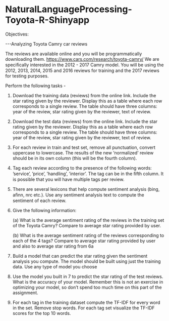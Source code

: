 # NaturalLanguageProcessing-Toyota-R-Shinyapp

Objectives:

---Analyzing Toyota Camry car reviews

The reviews are available online and you will be programmatically downloading them. https://www.cars.com/research/toyota-camry/ We are speciﬁcally interested in the 2012 - 2017 Camry model. You will be using the 2012, 2013, 2014, 2015 and 2016 reviews for training and the 2017 reviews for testing purposes.

Perform the following tasks -

1. Download the training data (reviews) from the online link. Include the star rating given by the reviewer. Display this as a table where each row corresponds to a single review. The table should have three columns: year of the review, star rating given by the reviewer, text of review.
2. Download the test data (reviews) from the online link. Include the star rating given by the reviewer. Display this as a table where each row corresponds to a single review. The table should have three columns: year of the review, star rating given by the reviewer, text of review.
3. For each review in train and test set, remove all punctuation, convert uppercase to lowercase. The results of the new ‘normalized’ review should be in its own column (this will be the fourth column).
4. Tag each review according to the presence of the following words: ’service’, ’price’, ’handling’, ’interior’. The tag can be in the ﬁfth column. It is possible that you will have multiple tags per review.
5. There are several lexicons that help compute sentiment analysis (bing, aﬁnn, nrc etc.). Use any sentiment analysis text to compute the sentiment of each review.
6. Give the following information:

   (a) What is the average sentiment rating of the reviews in the training set of the Toyota Camry? Compare to average star rating provided   by user. 

   (b) What is the average sentiment rating of the reviews corresponding to each of the 4 tags? Compare to average star rating provided by user and also to average star rating from 6a
   
7. Build a model that can predict the star rating given the sentiment analysis you compute. The model should be built using just the training data. Use any type of model you choose
8. Use the model you built in 7 to predict the star rating of the test reviews. What is the accuracy of your model. Remember this is not an exercise in optimizing your model, so don’t spend too much time on this part of the assignment.
9. For each tag in the training dataset compute the TF-IDF for every word in the set. Remove stop words. For each tag set visualize the TF-IDF scores for the top 10 words.
